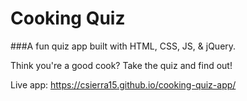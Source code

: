 # Cooking Quiz

###A fun quiz app built with HTML, CSS, JS, & jQuery.

Think you're a good cook? Take the quiz and find out!

Live app: https://csierra15.github.io/cooking-quiz-app/

